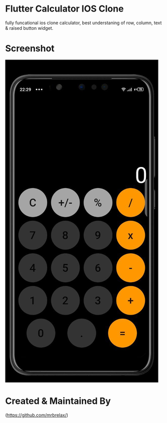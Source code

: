 # Flutter Calculator IOS Clone
fully funcational ios clone calculator, best understaning of row, column, text & raised button widget.
# Screenshot
![github-small](https://raw.githubusercontent.com/mrbrelax/calculator_ios/main/screenshot/calculator_ios.jpg)
# Created & Maintained By
(https://github.com/mrbrelax/)
